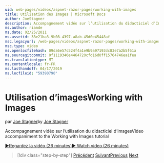 ```yaml
---
uid: web-pages/videos/aspnet-razor-pages/working-with-images
title: Utilisation des Images | Microsoft Docs
author: JoeStagner
description: Accompagnement vidéo sur l’utilisation du didacticiel d’Images
ms.author: riande
ms.date: 02/25/2011
ms.assetid: 38e21ba3-9b08-4397-a8ab-45d0e45448af
msc.legacyurl: /web-pages/videos/aspnet-razor-pages/working-with-images
msc.type: video
ms.openlocfilehash: 09da6e57c524f4a1e9b9a97193dc83e7a2b5f61a
ms.sourcegitcommit: 0f1119340e4464720cfd16d0ff15764746ea1fea
ms.translationtype: MT
ms.contentlocale: fr-FR
ms.lasthandoff: 04/17/2019
ms.locfileid: "59390790"
---
```

# <a name="working-with-images"></a><span data-ttu-id="6e365-103">Utilisation d’images</span><span class="sxs-lookup"><span data-stu-id="6e365-103">Working with Images</span></span>

<span data-ttu-id="6e365-104">par [Joe Stagner](https://github.com/JoeStagner)</span><span class="sxs-lookup"><span data-stu-id="6e365-104">by [Joe Stagner](https://github.com/JoeStagner)</span></span>

<span data-ttu-id="6e365-105">Accompagnement vidéo sur l’utilisation du didacticiel d’Images</span><span class="sxs-lookup"><span data-stu-id="6e365-105">Video accompaniment to the Working with Images tutorial</span></span>

[<span data-ttu-id="6e365-106">&#9654;Regardez la vidéo (26 minutes)</span><span class="sxs-lookup"><span data-stu-id="6e365-106">&#9654; Watch video (26 minutes)</span></span>](https://channel9.msdn.com/Blogs/ASP-NET-Site-Videos/working-with-images)

> [!div class="step-by-step"]
> <span data-ttu-id="6e365-107">[Précédent](working-with-files.md)
> [Suivant](working-with-video.md)</span><span class="sxs-lookup"><span data-stu-id="6e365-107">[Previous](working-with-files.md)
[Next](working-with-video.md)</span></span>
